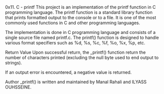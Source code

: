 0x11. C - printf
This project is an implementation of the printf function in C programming language. The printf function is a standard library function that prints formatted output to the console or to a file. It is one of the most commonly used functions in C and other programming languages.

The implementation is done in C programming language and consists of a single source file named printf.c. The printf() function is designed to handle various format specifiers such as %d, %s, %c, %f, %o, %x, %p, etc.


Return Value
Upon successful return, the _printf() function return the number of characters printed (excluding the null byte used to end output to strings).

If an output error is encountered, a negative value is returned.

Author
_printf() is written and maintained by Manal Rahali and ILYASS OUHSSEINE.
